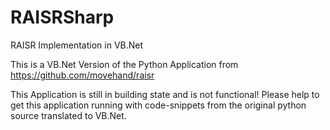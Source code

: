 # RAISRSharp
RAISR Implementation in VB.Net

This is a VB.Net Version of the Python Application from 
https://github.com/movehand/raisr 

This Application is still in building state and is not functional!
Please help to get this application running with code-snippets
from the original python source translated to VB.Net.